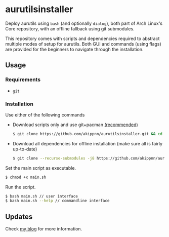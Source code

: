 # aurutilsinstaller

Deploy aurutils using `bash` (and optionally `dialog`), both part of Arch Linux's Core repository, with an offline fallback using git submodules.

This repository comes with scripts and dependencies required to abstract multiple modes of setup for aurutils. Both GUI and commands (using flags) are provided for the beginners to navigate through the installation.

## Usage

### Requirements

- `git`

### Installation

Use either of the following commands

- Download scripts only and use git+pacman [(recommended)](## 'With internet access, it is recommended to sync the required dependencies to ensure system stability and retain the ability to update packages easily via pacman.')
  ```bash
  $ git clone https://github.com/akippnn/aurutilsinstaller.git && cd aurutilsinstaller
  ```
- Download all dependencies for offline installation (make sure all is fairly up-to-date)
  ```bash
  $ git clone --recurse-submodules -j8 https://github.com/akippnn/aurutilsinstaller.git && cd aurutilsinstaller
  ```

[//]: <> (Not needed at the moment, may be useful.)
<!--
#Set all scripts in the repository as executable (see `man find` for more details):
#```bash
#$ find . -type f -name main.sh -o -path "scripts/*" -name "*.sh" -exec chmod +x {} +
#```
-->

Set the main script as executable.
```bash
$ chmod +x main.sh
```

Run the script.
```bash
$ bash main.sh // user interface
$ bash main.sh --help // commandline interface
```

## Updates

Check [my blog](https://akippnn.github.io/blog/2023-09-06/) for more information.
